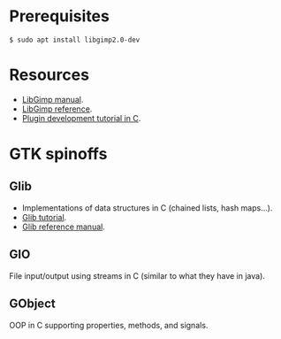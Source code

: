 # Prerequisites
```console
$ sudo apt install libgimp2.0-dev
```


# Resources
- [LibGimp manual][1].
- [LibGimp reference][2].
- [Plugin development tutorial in C][3].

[1]: https://developer.gimp.org/api/2.0/
[2]: https://developer.gimp.org/api/2.0/libgimp/libgimp-index.html
[3]: https://developer.gimp.org/plug-ins.html


# GTK spinoffs
## Glib
- Implementations of data structures in C (chained lists, hash maps...).
- [Glib tutorial][4].
- [Glib reference manual][5].

[4]: https://developer.ibm.com/tutorials/l-glib/
[5]: https://developer.gnome.org/glib/stable/

## GIO
File input/output using streams in C (similar to what they have in java).

## GObject
OOP in C supporting properties, methods, and signals.
